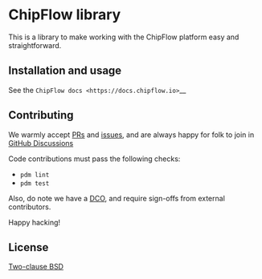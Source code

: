 # ChipFlow library

This is a library to make working with the ChipFlow platform easy and straightforward.

## Installation and usage

See the `ChipFlow docs <https://docs.chipflow.io>`__


## Contributing

We warmly accept [PRs](https://github.com/chipFlow/chipflow-lib/pulls)
and [issues](https://github.com/ChipFlow/chipflow-lib/issues), and are
always happy for folk to join in [GitHub Discussions](https://github.com/ChipFlow/chipflow-central/discussions)


Code contributions must pass the following checks:
- `pdm lint`
- `pdm test`

Also, do note we have a [DCO](https://developercertificate.org/), and require sign-offs from external contributors.

Happy hacking!

## License

[Two-clause BSD](LICENSE.md)
